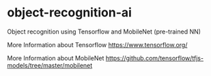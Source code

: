 # object-recognition-ai
Object recognition using Tensorflow and MobileNet (pre-trained NN)

More Information about Tensorflow
https://www.tensorflow.org/

More Information about MobileNet
https://github.com/tensorflow/tfjs-models/tree/master/mobilenet
